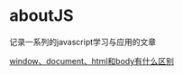 # aboutJS
记录一系列的javascript学习与应用的文章

[window、document、html和body有什么区别](https://github.com/Zenas-He/aboutJS/blob/master/window%E3%80%81document%E3%80%81html%E5%92%8Cbody%E7%9A%84%E5%8C%BA%E5%88%AB.md)
